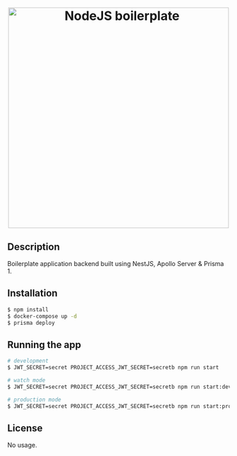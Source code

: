<h1 align="center">
  <a href="https://github.com/nikitakot/nestjs-boilerplate"><img src="https://thepracticaldev.s3.amazonaws.com/i/whtmfhi1tmpsq1vgblhc.jpg" alt="NodeJS boilerplate" width=500"></a>
</h1>

## Description

Boilerplate application backend built using NestJS, Apollo Server & Prisma 1. 

## Installation

```bash
$ npm install
$ docker-compose up -d
$ prisma deploy
```

## Running the app

```bash
# development
$ JWT_SECRET=secret PROJECT_ACCESS_JWT_SECRET=secretb npm run start

# watch mode
$ JWT_SECRET=secret PROJECT_ACCESS_JWT_SECRET=secretb npm run start:dev

# production mode
$ JWT_SECRET=secret PROJECT_ACCESS_JWT_SECRET=secretb npm run start:prod
```

## License

No usage.
